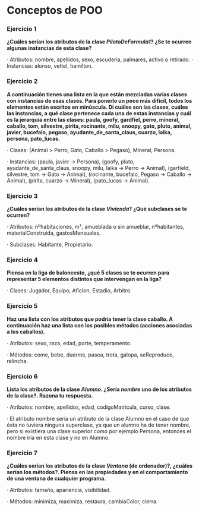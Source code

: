 # Conceptos de POO

### Ejercicio 1

**¿Cuáles serían los atributos de la clase *PilotoDeFormula1*? ¿Se te ocurren algunas instancias de esta clase?**

· Atributos: nombre, apellidos, sexo, escuderia, palmares, activo o retirado.
· Instancias: alonso, vettel, hamilton.

### Ejercicio 2

**A continuación tienes una lista en la que están mezcladas varias clases con instancias de esas clases. Para ponerlo un poco más difícil, todos los elementos están escritos en minúscula. Di cuáles son las clases, cuáles las instancias, a qué clase pertenece cada una de estas instancias y cuál es la jerarquía entre las clases: paula, goofy, gardfiel, perro, mineral, caballo, tom, silvestre, pirita, rocinante, milu, snoopy, gato, pluto, animal, javier, bucefalo, pegaso, ayudante_de_santa_claus, cuarzo, laika, persona, pato_lucas.**

· Clases: (Animal > Perro, Gato, Caballo > Pegaso), Mineral, Persona.

· Instancias: (paula, javier -> Persona), (goofy, pluto, ayudante_de_santa_claus, snoopy, milu, laika -> Perro -> Animal), (garfield, silvestre, tom -> Gato -> Animal), (rocinante, bucefalo, Pegaso -> Caballo -> Animal), (pirita, cuarzo -> Mineral), (pato_lucas -> Animal).

### Ejercicio 3

**¿Cuáles serían los atributos de la clase *Vivienda*? ¿Qué subclases se te ocurren?**

· Atributos: nºhabitaciones, m², amueblada o sin amueblar, nºhabitantes, materialConstruida, gastosMensuales.

· Subclases: Habitante, Propietario.

### Ejercicio 4

**Piensa en la liga de baloncesto, ¿qué 5 clases se te ocurren para representar 5 elementos distintos que intervengan en la liga?**

· Clases: Jugador, Equipo, Aficion, Estadio, Arbitro.

### Ejercicio 5

**Haz una lista con los atributos que podría tener la clase caballo. A continuación haz una lista con los posibles métodos (acciones asociadas a los caballos).**

· Atributos: sexo, raza, edad, porte, temperamento.

· Métodos: come, bebe, duerme, pasea, trota, galopa, seReproduce, relincha.

### Ejercicio 6

**Lista los atributos de la clase *Alumno*. ¿Sería *nombre* uno de los atributos de la clase?. Razona tu respuesta.**

· Atributos: nombre, apellidos, edad, codigoMatricula, curso, clase.

· El atributo nombre sería un atributo de la clase Alumno en el caso de que ésta no tuviera ninguna superclase, ya que un alumno ha de tener nombre, pero si existiera una clase superior como por ejemplo Persona, entonces el nombre iría en esta clase y no en Alumno.

### Ejercicio 7

**¿Cuáles serían los atributos de la clase *Ventana* (de ordenador)?, ¿cuáles serían los métodos?. Piensa en las propiedades y en el comportamiento de una ventana de cualquier programa.**

· Atributos: tamaño, apariencia, visibilidad.

· Métodos: minimiza, maximiza, restaura, cambiaColor, cierra.

